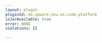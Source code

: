 ```yaml
---
layout: plugin
pluginId: de.qaware.seu.as.code.platform
isJarAvailable: true
error: NONE
violations: []

---
```


